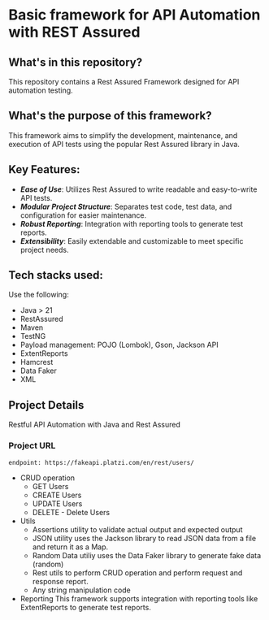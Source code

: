 # Basic framework for API Automation with REST Assured 
## What's in this repository?
This repository contains a Rest Assured Framework designed for API automation testing. 
## What's the purpose of this framework?
This framework aims to simplify the development, maintenance, and execution of API tests using the popular Rest Assured library in Java.
## Key Features:
- **_Ease of Use_**: Utilizes Rest Assured to write readable and easy-to-write API tests.
- **_Modular Project Structure_**: Separates test code, test data, and configuration for easier maintenance.
- **_Robust Reporting_**: Integration with reporting tools to generate test reports.
- **_Extensibility_**: Easily extendable and customizable to meet specific project needs.
## Tech stacks used:
Use the following:
- Java > 21
- RestAssured
- Maven
- TestNG
- Payload management: POJO (Lombok), Gson, Jackson API
- ExtentReports
- Hamcrest
- Data Faker
- XML
## Project Details
Restful API Automation with Java and Rest Assured
### Project URL
```
endpoint: https://fakeapi.platzi.com/en/rest/users/
```
- CRUD operation
  - GET Users
  - CREATE Users
  - UPDATE Users
  - DELETE - Delete Users
- Utils
  - Assertions utility to validate actual output and expected output
  - JSON utility uses the Jackson library to read JSON data from a file and return it as a Map.
  - Random Data utiliy uses the Data Faker library to generate fake data (random)
  - Rest utils to perform CRUD operation and perform request and response report. 
  - Any string manipulation code 
- Reporting
This framework supports integration with reporting tools like ExtentReports to generate test reports.
